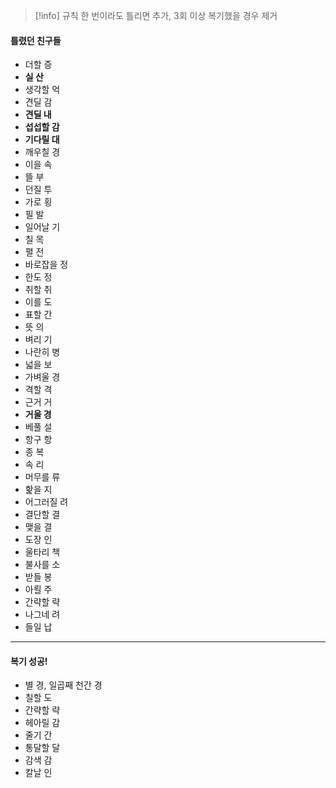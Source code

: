 > [!info] 규칙
> 한 번이라도 틀리면 추가, 3회 이상 복기했을 경우 제거
#### 틀렸던 친구들 
- 더할 증
- **실 산**
- 생각할 억
- 견딜 감
- **견딜 내**
- **섭섭할 감**
- **기다릴 대**
- 깨우칠 경
- 이을 속
- 뜰 부
- 던질 투
- 가로 횡
- 필 발
- 일어날 기
- 칠 목
- 펼 전
- 바로잡을 정
- 한도 정
- 취할 취
- 이를 도
- 표할 간
- 뜻 의
- 벼리 기
- 나란히 병
- 넓을 보
- 가벼울 경
- 격할 격
- 근거 거
- **거울 경**
- 베풀 설
- 항구 항
- 종 복
- 속 리
- 머무를 류
- 핥을 지
- 어그러질 려
- 결단할 결
- 맺을 결
- 도장 인
- 울타리 책
- 불사를 소
- 받들 봉
- 아뢸 주
- 간략할 략
- 나그네 려
- 들일 납
---
#### 복기 성공!
- 별 경, 일곱째 천간 경
- 칠할 도
- 간략할 략
- 헤아릴 감
- 줄기 간
- 통달할 달
- 감색 감
- 칼날 인